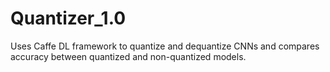 # Quantizer_1.0
Uses Caffe DL framework to quantize and dequantize CNNs and compares accuracy between quantized and non-quantized models.
